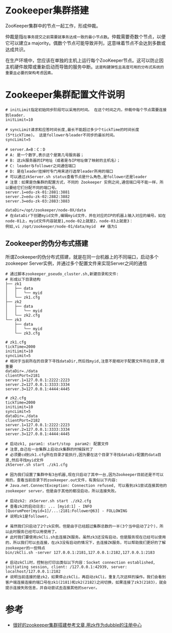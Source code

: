 # Zookeeper集群搭建

ZooKeeper集群中的节点一起工作，形成仲裁。

仲裁是指`在事务提交之前需要就事务达成一致的最小节点数`。仲裁需要奇数个节点，以便它可以建立a majority。偶数个节点可能导致并列，这意味着节点不会达到多数或达成共识。

在生产环境中，您应该在单独的主机上运行每个ZooKeeper节点。这可以防止因主机硬件故障或重新启动而导致的服务中断。`这是构建弹性且高度可用的分布式系统的重要且必要的架构考虑因素。`

# Zookeeper集群配置文件说明

```shell
# initLimit指定初始同步阶段可以采用的时间。 在这个时间之内，仲裁中每个节点需要连接到leader.
initLimit=10

# syncLimit请求和应答时间长度,最长不能超过多少个tickTime的时间长度(5*tickTime)。 这是follower与leader不同步的最长时间。
syncLimit=5

# server.A=B：C：D
# A: 是一个数字,表示这个是第几号服务器；
# B: 这zk服务器的IP地址（或者是与IP地址做了映射的主机名）；
# C: leader与follower之间通信端口
# D: 是在leader挂掉时专门用来进行选举leader所用的端口
# 可以通过zkServer.sh status查看节点是什么角色,是follower还是leader
# 注意：如果是伪集群的配置方式，不同的 Zookeeper 实例之间,通信端口号不能一样，所以要给它们分配不同的端口号。
server.1=edu-zk-01:2881:3881
server.2=edu-zk-02:2882:3882
server.3=edu-zk-03:2883:3883

dataDir=/opt/zookeeper/node-0X/data
# 在dataDir下创建myid文件,编辑myid文件，并在对应的IP的机器上输入对应的编号。如在node-01上，myid文件内容就是1,node-02上就是2，node-03上就是3：
例如,vi /opt/zookeeper/node-01/data/myid  ## 值为1
```

## Zookeeper的伪分布式搭建

所谓Zookeeper的伪分布式搭建，就是在同一台机器上的不同端口，启动多个zookeeper Server实例，并通过多个配置文件来实现Server之间的通信

```shell
# 通过脚本zookeeper_pseudo_cluster.sh,新建目录和文件:
# 形成以下目录结构
├── zk1
│   ├── data
│   │   └── myid
│   └── zk1.cfg
├── zk2
│   ├── data
│   │   └── myid
│   └── zk2.cfg
└── zk3
    ├── data
    │   └── myid
    └── zk3.cfg

# zk1.cfg
tickTime=2000
initLimit=10
syncLimit=5
# 相对于当前所在的目录下寻找dataDir,然后找myid,注意不是相对于配置文件所在目录,很重要
dataDir=./data
clientPort=2181
server.1=127.0.0.1:2222:2223
server.2=127.0.0.1:3333:3334
server.3=127.0.0.1:4444:4445

# zk2.cfg
tickTime=2000
initLimit=10
syncLimit=5
dataDir=./data
clientPort=2182
server.1=127.0.0.1:2222:2223
server.2=127.0.0.1:3333:3334
server.3=127.0.0.1:4444:4445

# 启动zk1, param1: start/stop  param2: 配置文件
# 注意,自己在一台集群上启动zk集群的时候踩坑了
# 必须要cd到zk1.cfg所在目录才能执行,因为要在这个目录下寻找dataDir配置的data目录,然后寻找myid文件
zkServer.sh start ./zk1.cfg

# 因为我们设置了集群中有3台机器,现在只启动了其中一台,因为Zookeeper目前还是不可以用的，查看当前目录下的zookeeper.out文件，有类似以下内容:
# Java.net.ConnectException: Connection refused, 可以看到zk1尝试连接其他的zookeeper server，但是由于其他的都没启动，所以连接失败。

# 启动zk2: zkServer.sh start ./zk2.cfg
# 查看zk2的启动日志: ... [myid:1] - INFO [QuorumPeer[myid=1]/...:2181:Follower@63] - FOLLOWING
# 说明zk1是follower。

# 虽然我们只启动了2个zk实例，但是由于已经超过集群总数的一半(3个当中启动了2个)，所以此时服务已经可以用使用了。
# 此时我们要使用zkCli.sh去连接ZK服务。虽然zk3还没有启动，但是服务现在已经可以使用的，所以我们可以去连接，在zk3没有启动的情况下，去连接ZK服务，可以帮助我们更好的了解zookeeper的一些特点
bin/zkCli.sh -server 127.0.0.1:2181,127.0.0.1:2182,127.0.0.1:2183

# 启动zkCli时，控制台打印出类似以下内容：Socket connection established, initiating session, client: /127.0.0.1:42939, server: localhost/127.0.0.1:2182
# 说明当前连接的是zk2，如果停止zkCli，再启动zkCli，重复几次这样的操作。我们会看到客户端连接连接的端口号在zk1(2181)和zk2(2182)之间切换，如果连接了zk3(2183)，就会提示连接失败信息，并自动尝试去连接其他的server。
```

# 参考

- [很好的zookeeper集群搭建参考文章,用zk作为dubble的注册中心](https://www.open-open.com/lib/view/open1454043410245.html)
